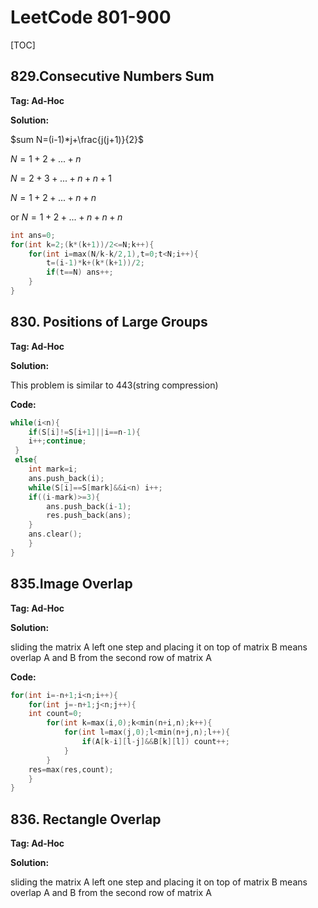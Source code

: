 # LeetCode 801-900



[TOC]

## 829.Consecutive Numbers Sum

**Tag: Ad-Hoc**

**Solution:**

$sum N=(i-1)*j+\frac{j(j+1)}{2}$

$N=1+2+...+n$

$N=2+3+...+n+n+1$

$N=1+2+...+n+n$

or $N=1+2+...+n+n+n$

```c++
int ans=0;
for(int k=2;(k*(k+1))/2<=N;k++){
	for(int i=max(N/k-k/2,1),t=0;t<N;i++){
		t=(i-1)*k+(k*(k+1))/2;
 		if(t==N) ans++;
	}       
}
```



## 830. Positions of Large Groups 

**Tag: Ad-Hoc**

**Solution:**

This problem is similar to 443(string compression)

**Code:**

```c++
while(i<n){
 	if(S[i]!=S[i+1]||i==n-1){
 	i++;continue;
 }
 else{
 	int mark=i;
 	ans.push_back(i);
 	while(S[i]==S[mark]&&i<n) i++;
 	if((i-mark)>=3){
 		ans.push_back(i-1);
 		res.push_back(ans);
	}
 	ans.clear();
 	}
}
```



## 835.Image Overlap

**Tag: Ad-Hoc**

**Solution:**

sliding the matrix A left one step and placing it on top of matrix B means overlap A and B from the second row of matrix A 

**Code:**

```c++
for(int i=-n+1;i<n;i++){
	for(int j=-n+1;j<n;j++){
	int count=0;
		for(int k=max(i,0);k<min(n+i,n);k++){
			for(int l=max(j,0);l<min(n+j,n);l++){
				if(A[k-i][l-j]&&B[k][l]) count++;
			}
   		}
	res=max(res,count);
	}
}
```



## 836. Rectangle Overlap

**Tag: Ad-Hoc**

**Solution:**

sliding the matrix A left one step and placing it on top of matrix B means overlap A and B from the second row of matrix A


